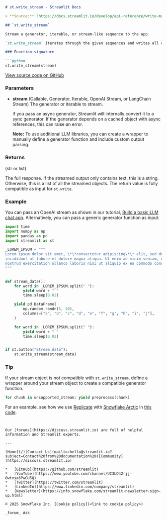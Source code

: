 ```markdown
# st.write_stream - Streamlit Docs

> **Source:** [https://docs.streamlit.io/develop/api-reference/write-magic/st.write_stream](https://docs.streamlit.io/develop/api-reference/write-magic/st.write_stream)

## `st.write_stream`

Stream a generator, iterable, or stream-like sequence to the app.

`st.write_stream` iterates through the given sequences and writes all chunks to the app. String chunks will be written using a typewriter effect. Other data types will be written using `st.write`.

### Function signature

```python
st.write_stream(stream)
```

[View source code on GitHub](https://github.com/streamlit/streamlit/blob/1.50.0/lib/streamlit/elements/write.py#L67)

### Parameters

*   **stream** (Callable, Generator, Iterable, OpenAI Stream, or LangChain Stream)
    The generator or iterable to stream.

    If you pass an async generator, Streamlit will internally convert it to a sync generator. If the generator depends on a cached object with async references, this can raise an error.

    **Note:** To use additional LLM libraries, you can create a wrapper to manually define a generator function and include custom output parsing.

### Returns

(str or list)

The full response. If the streamed output only contains text, this is a string. Otherwise, this is a list of all the streamed objects. The return value is fully compatible as input for `st.write`.

### Example

You can pass an OpenAI stream as shown in our tutorial, [Build a basic LLM chat app](https://docs.streamlit.io/develop/tutorials/llms/build-conversational-apps#build-a-chatgpt-like-app). Alternatively, you can pass a generic generator function as input:

```python
import time
import numpy as np
import pandas as pd
import streamlit as st

_LOREM_IPSUM = """
Lorem ipsum dolor sit amet, \*\*consectetur adipiscing\*\* elit, sed do eiusmod tempor
incididunt ut labore et dolore magna aliqua. Ut enim ad minim veniam, quis
nostrud exercitation ullamco laboris nisi ut aliquip ex ea commodo consequat.
"""


def stream_data():
    for word in _LOREM_IPSUM.split(" "):
        yield word + " "
        time.sleep(0.02)

    yield pd.DataFrame(
        np.random.randn(5, 10),
        columns=["a", "b", "c", "d", "e", "f", "g", "h", "i", "j"],
    )

    for word in _LOREM_IPSUM.split(" "):
        yield word + " "
        time.sleep(0.02)


if st.button("Stream data"):
    st.write_stream(stream_data)
```

### Tip

If your stream object is not compatible with `st.write_stream`, define a wrapper around your stream object to create a compatible generator function.

```python
for chunk in unsupported_stream: yield preprocess(chunk)
```

For an example, see how we use [Replicate](https://replicate.com/docs/get-started/python) with [Snowflake Arctic](https://www.snowflake.com/en/data-cloud/arctic/) in [this code](https://github.com/streamlit/snowflake-arctic-st-demo/blob/0f0d8b49f328f72ae58ced2e9000790fb5e56e6f/simple_app.py#L58).
```


Our [forums](https://discuss.streamlit.io) are full of helpful information and Streamlit experts.

---

[Home](/)[Contact Us](mailto:hello@streamlit.io?subject=Contact%20from%20documentation%20)[Community](https://discuss.streamlit.io)

*   [GitHub](https://github.com/streamlit)
*   [YouTube](https://www.youtube.com/channel/UC3LD42rjj-Owtxsa6PwGU5Q)
*   [Twitter](https://twitter.com/streamlit)
*   [LinkedIn](https://www.linkedin.com/company/streamlit)
*   [Newsletter](https://info.snowflake.com/streamlit-newsletter-sign-up.html)

© 2025 Snowflake Inc. [Cookie policy](<link to cookie policy>)

_forum_ Ask
